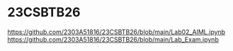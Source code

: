 # 23CSBTB26

https://github.com/2303A51816/23CSBTB26/blob/main/Lab02_AIML.ipynb
https://github.com/2303A51816/23CSBTB26/blob/main/Lab_Exam.ipynb
